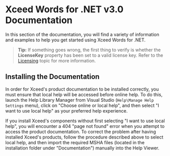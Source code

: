 # Xceed Words for .NET v3.0 Documentation

In this section of the documentation, you will find a variety of information and examples to help you get started using Xceed Words for .NET.

> **Tip:** If something goes wrong, the first thing to verify is whether the **LicenseKey** property has been set to a valid license key. Refer to the [Licensing](licensing) topic for more information.

## Installing the Documentation

In order for Xceed's product documentation to be installed correctly, you must ensure that local help will be accessed before online help. To do this, launch the Help Library Manager from Visual Studio (`Help\Manage Help Settings` menu), click on "Choose online or local help", and then select "I want to use local help" as your preferred help experience.

If you install Xceed's components without first selecting "I want to use local help", you will encounter a 404 "page not found" error when you attempt to access the product documentation. To correct the problem after having installed Xceed's products, follow the procedure described above to select local help, and then import the required MSHA files (located in the installation folder under "Documentation") manually into the Help Viewer.